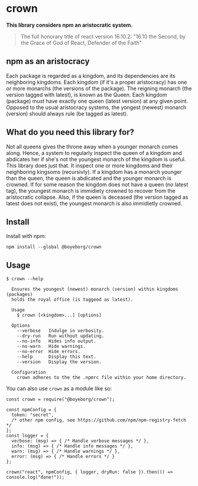 # crown

**This library considers npm an aristocratic system.**

> The full honorary title of react version 16.10.2: "16.10 the Second, by the
> Grace of God of React, Defender of the Faith"

## npm as an aristocracy

Each package is regarded as a kingdom, and its dependencies are its
neighboring kingdoms. Each kingdom (if it's a proper aristocracy) has one or
more monarchs (the versions of the package). The reigning monarch (the version
tagged with latest), is known as the Queen. Each kingdom (package) must have
exactly one queen (latest version) at any given point. Opposed to the usual
aristocracy systems, the yongest (newest) monarch (version) should always rule
(be tagged as latest).

## What do you need this library for?

Not all queens gives the throne away when a younger monarch comes along. Hence,
a system to regularly inspect the queen of a kingdom and abdicates her if she's
not the youngest monarch of the kingdom is useful. This library does just that.
It inspect one or more kingdoms and their neighboring kingsoms (recursivly).
If a kingdom has a monarch younger than the queen, the queen is abdicated and
the younger monarch is crowned. If for some reason the kingdom does not have a
queen (no latest tag), the youngest monarch is immidiety crowned to recover
from the aristocratic collapse. Also, if the queen is deceased (the version
tagged as latest does not exist), the youngest monarch is also immidietly
crowned.

## Install

Install with npm:

```
npm install --global @boyeborg/crown
```

## Usage

```
$ crown --help

  Ensures the youngest (newest) monarch (version) within kingdoms (packages)
  holds the royal office (is taggeed as latest).

  Usage
    $ crown [<kingdom>...] [options]

  Options
    --verbose   Indulge in verbosity.
    --dry-run   Run without updating.
    --no-info   Hides info output.
    --no-warn   Hide warnings.
    --no-error  Hide errors.
    --help      Display this text.
    --version   Display the version.

  Configuration
    crown adheres to the the .npmrc file within your home directory.
```

You can also use `crown` as a module like so:

```node
const crown = require("@boyeborg/crown");

const npmConfig = {
  token: "secret",
  /* other npm config, see https://github.com/npm/npm-registry-fetch */
};
const logger = {
  verbose: (msg) => { /* Handle verbose messages */ },
  info: (msg) => { /* Handle info messages */ },
  warn: (msg) => { /* Handle warnings */ },
  error: (msg) => { /* Handle errors */ }
};

crown("react", npmConfig, { logger, dryRun: false }).then(() => console.log("done!"));
```
